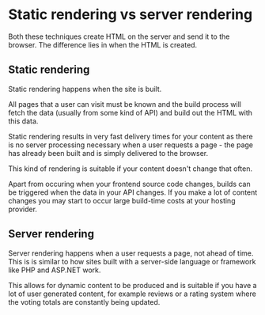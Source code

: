 # Static rendering vs server rendering

Both these techniques create HTML on the server and send it to the browser. The difference lies in when the HTML is created.

## Static rendering
 
Static rendering happens when the site is built.

All pages that a user can visit must be known and the build process will fetch the data (usually from some kind of API) and build out the HTML with this data.

Static rendering results in very fast delivery times for your content as there is no server processing necessary when a user requests a page - the page has already been built and is simply delivered to the browser.

This kind of rendering is suitable if your content doesn't change that often.

Apart from occuring when your frontend source code changes, builds can be triggered when the data in your API changes. If you make a lot of content changes you may start to occur large build-time costs at your hosting provider.

## Server rendering

Server rendering happens when a user requests a page, not ahead of time. This is is similar to how sites built with a server-side language or framework like PHP and ASP.NET work.

This allows for dynamic content to be produced and is suitable if you have a lot of user generated content, for example reviews or a rating system where the voting totals are constantly being updated.
